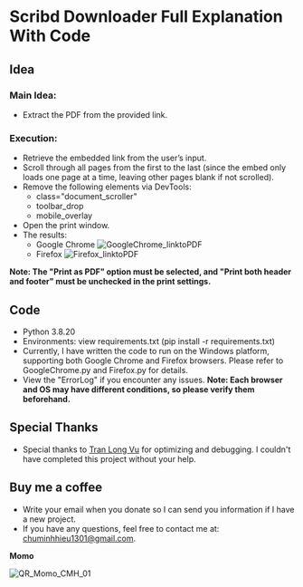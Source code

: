 # Scribd Downloader Full Explanation With Code

## Idea
### Main Idea:
- Extract the PDF from the provided link.

### Execution:
- Retrieve the embedded link from the user’s input.
- Scroll through all pages from the first to the last (since the embed only loads one page at a time, leaving other pages blank if not scrolled).
- Remove the following elements via DevTools:
  + class="document_scroller"
  + <div>toolbar_drop</div>
  + <div>mobile_overlay</div>
- Open the print window.
- The results:
  + Google Chrome
![GoogleChrome_linktoPDF](https://github.com/user-attachments/assets/30ae8d58-fbca-4b9b-af0f-5f437e9bacb1)
  + Firefox
![Firefox_linktoPDF](https://github.com/user-attachments/assets/979ff4ec-5837-46e2-ae8c-ee0efacdf673)

**Note: The "Print as PDF" option must be selected, and "Print both header and footer" must be unchecked in the print settings.** 

## Code
- Python 3.8.20
- Environments: view requirements.txt (pip install -r requirements.txt)
- Currently, I have written the code to run on the Windows platform, supporting both Google Chrome and Firefox browsers. Please refer to GoogleChrome.py and Firefox.py for details.
- View the "ErrorLog" if you encounter any issues.
**Note: Each browser and OS may have different conditions, so please verify them beforehand.**

## Special Thanks
- Special thanks to [Tran Long Vu](https://github.com/Tran-Long-Vu) for optimizing and debugging. I couldn't have completed this project without your help.

## Buy me a coffee
- Write your email when you donate so I can send you information if I have a new project.
- If you have any questions, feel free to contact me at: chuminhhieu1301@gmail.com.

**Momo**

![QR_Momo_CMH_01](https://github.com/user-attachments/assets/b1c5a803-a6e5-4a76-b397-8c1038bfc32b)


